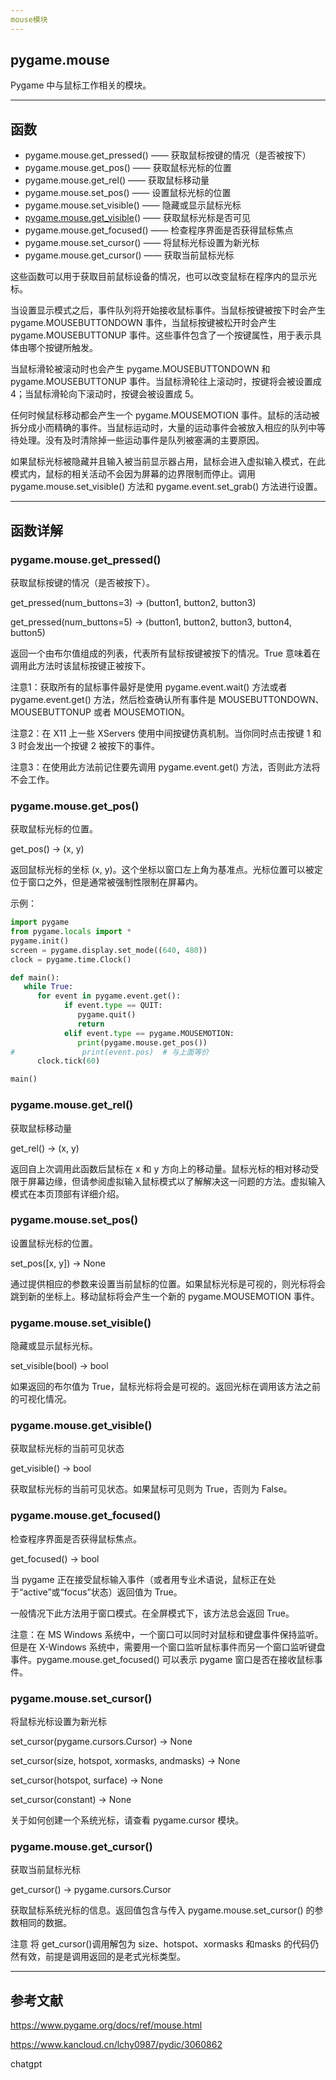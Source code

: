 ```yaml
---
mouse模块
---
```


## **pygame.mouse**

Pygame 中与鼠标工作相关的模块。

---

## **函数**

- pygame.mouse.get_pressed() —— 获取鼠标按键的情况（是否被按下）
- pygame.mouse.get_pos() —— 获取鼠标光标的位置
- pygame.mouse.get_rel() —— 获取鼠标移动量
- pygame.mouse.set_pos() —— 设置鼠标光标的位置
- pygame.mouse.set_visible() —— 隐藏或显示鼠标光标
- [pygame.mouse.get_visible](https://www.pygame.org/docs/ref/mouse.html#pygame.mouse.get_visible)() —— 获取鼠标光标是否可见
- pygame.mouse.get_focused() —— 检查程序界面是否获得鼠标焦点
- pygame.mouse.set_cursor() —— 将鼠标光标设置为新光标
- pygame.mouse.get_cursor() —— 获取当前鼠标光标

这些函数可以用于获取目前鼠标设备的情况，也可以改变鼠标在程序内的显示光标。

当设置显示模式之后，事件队列将开始接收鼠标事件。当鼠标按键被按下时会产生 pygame.MOUSEBUTTONDOWN 事件，当鼠标按键被松开时会产生 pygame.MOUSEBUTTONUP 事件。这些事件包含了一个按键属性，用于表示具体由哪个按键所触发。

当鼠标滑轮被滚动时也会产生 pygame.MOUSEBUTTONDOWN 和 pygame.MOUSEBUTTONUP 事件。当鼠标滑轮往上滚动时，按键将会被设置成4；当鼠标滑轮向下滚动时，按键会被设置成 5。

任何时候鼠标移动都会产生一个 pygame.MOUSEMOTION 事件。鼠标的活动被拆分成小而精确的事件。当鼠标运动时，大量的运动事件会被放入相应的队列中等待处理。没有及时清除掉一些运动事件是队列被塞满的主要原因。

如果鼠标光标被隐藏并且输入被当前显示器占用，鼠标会进入虚拟输入模式，在此模式内，鼠标的相关活动不会因为屏幕的边界限制而停止。调用 pygame.mouse.set_visible() 方法和 pygame.event.set_grab() 方法进行设置。

----

## **函数详解**

### **pygame.mouse.get_pressed()**

获取鼠标按键的情况（是否被按下）。

get_pressed(num_buttons=3) -> (button1, button2, button3)

get_pressed(num_buttons=5) -> (button1, button2, button3, button4, button5)

返回一个由布尔值组成的列表，代表所有鼠标按键被按下的情况。True 意味着在调用此方法时该鼠标按键正被按下。

注意1：获取所有的鼠标事件最好是使用 pygame.event.wait() 方法或者 pygame.event.get() 方法，然后检查确认所有事件是 MOUSEBUTTONDOWN、MOUSEBUTTONUP 或者 MOUSEMOTION。

注意2：在 X11 上一些 XServers 使用中间按键仿真机制。当你同时点击按键 1 和 3 时会发出一个按键 2 被按下的事件。

注意3：在使用此方法前记住要先调用 pygame.event.get() 方法，否则此方法将不会工作。

### **pygame.mouse.get_pos()**

获取鼠标光标的位置。

get_pos() -> (x, y)

返回鼠标光标的坐标 (x, y)。这个坐标以窗口左上角为基准点。光标位置可以被定位于窗口之外，但是通常被强制性限制在屏幕内。

示例：

```python
import pygame
from pygame.locals import *
pygame.init()
screen = pygame.display.set_mode((640, 480))
clock = pygame.time.Clock()

def main():
   while True:
      for event in pygame.event.get():
            if event.type == QUIT:
               pygame.quit()
               return
            elif event.type == pygame.MOUSEMOTION:
               print(pygame.mouse.get_pos())
#               print(event.pos)  # 与上面等价
      clock.tick(60)

main()
```

### **pygame.mouse.get_rel()**

获取鼠标移动量

get_rel() -> (x, y)

返回自上次调用此函数后鼠标在 x 和 y 方向上的移动量。鼠标光标的相对移动受限于屏幕边缘，但请参阅虚拟输入鼠标模式以了解解决这一问题的方法。虚拟输入模式在本页顶部有详细介绍。

### **pygame.mouse.set_pos()**

设置鼠标光标的位置。

set_pos([x, y]) -> None

通过提供相应的参数来设置当前鼠标的位置。如果鼠标光标是可视的，则光标将会跳到新的坐标上。移动鼠标将会产生一个新的 pygame.MOUSEMOTION 事件。

### **pygame.mouse.set_visible()**

隐藏或显示鼠标光标。

set_visible(bool) -> bool

如果返回的布尔值为 True，鼠标光标将会是可视的。返回光标在调用该方法之前的可视化情况。

### pygame.mouse.**get_visible**()

获取鼠标光标的当前可见状态

get_visible() -> bool

获取鼠标光标的当前可见状态。如果鼠标可见则为 True，否则为 False。

### **pygame.mouse.get_focused()**

检查程序界面是否获得鼠标焦点。

get_focused() -> bool

当 pygame 正在接受鼠标输入事件（或者用专业术语说，鼠标正在处于“active”或“focus”状态）返回值为 True。

一般情况下此方法用于窗口模式。在全屏模式下，该方法总会返回 True。

注意：在 MS Windows 系统中，一个窗口可以同时对鼠标和键盘事件保持监听。但是在 X-Windows 系统中，需要用一个窗口监听鼠标事件而另一个窗口监听键盘事件。pygame.mouse.get_focused() 可以表示 pygame 窗口是否在接收鼠标事件。

### p**ygame.mouse.set_cursor()**

将鼠标光标设置为新光标

set_cursor(pygame.cursors.Cursor) -> None

set_cursor(size, hotspot, xormasks, andmasks) -> None

set_cursor(hotspot, surface) -> None

set_cursor(constant) -> None

关于如何创建一个系统光标，请查看 pygame.cursor 模块。

### **pygame.mouse.get_cursor()**

获取当前鼠标光标

get_cursor() -> pygame.cursors.Cursor

获取鼠标系统光标的信息。返回值包含与传入 pygame.mouse.set_cursor() 的参数相同的数据。

注意 将 get_cursor()调用解包为 size、hotspot、xormasks 和masks 的代码仍然有效，前提是调用返回的是老式光标类型。

---

## 参考文献

https://www.pygame.org/docs/ref/mouse.html

https://www.kancloud.cn/lchy0987/pydic/3060862

chatgpt